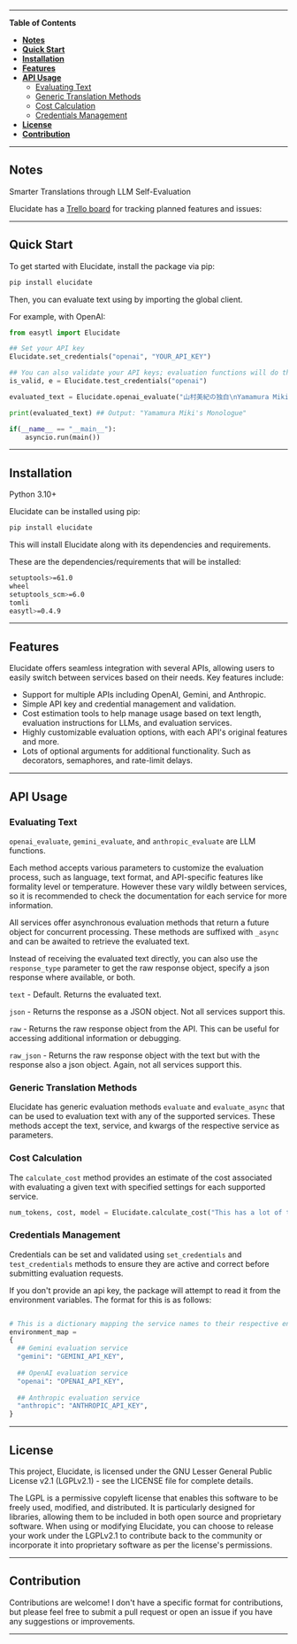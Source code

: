 ---------------------------------------------------------------------------------------------------------------------------------------------------
**Table of Contents**

- [**Notes**](#notes)
- [**Quick Start**](#quick-start)
- [**Installation**](#installation)
- [**Features**](#features)
- [**API Usage**](#api-usage)
  - [Evaluating Text](#evaluating-text)
  - [Generic Translation Methods](#generic-translation-methods)
  - [Cost Calculation](#cost-calculation)
  - [Credentials Management](#credentials-management)
- [**License**](#license)
- [**Contribution**](#contribution)

--------------------------------------------------------------------------------------------------------------------------------------------------

## **Notes**<a name="notes"></a>

Smarter Translations through LLM Self-Evaluation

Elucidate has a [Trello board](https://trello.com/b/uOmiU7by/elucidate) for tracking planned features and issues:

---------------------------------------------------------------------------------------------------------------------------------------------------
## **Quick Start**<a name="quick-start"></a>

To get started with Elucidate, install the package via pip:

```bash
pip install elucidate
```

Then, you can evaluate text using by importing the global client.

For example, with OpenAI:

```python
from easytl import Elucidate

## Set your API key
Elucidate.set_credentials("openai", "YOUR_API_KEY")

## You can also validate your API keys; evaluation functions will do this automatically
is_valid, e = Elucidate.test_credentials("openai")

evaluated_text = Elucidate.openai_evaluate("山村美紀の独白\nYamamura Miki's Speech", model="gpt-4o-mini", evaluation_instructions="Please suggest a revised English translation based on the original Japanese text. Do not change if the translation is already correct.")

print(evaluated_text) ## Output: "Yamamura Miki's Monologue"

if(__name__ == "__main__"):
    asyncio.run(main())

```

---------------------------------------------------------------------------------------------------------------------------------------------------

## **Installation**<a name="installation"></a>

Python 3.10+

Elucidate can be installed using pip:

```bash
pip install elucidate
```

This will install Elucidate along with its dependencies and requirements.

These are the dependencies/requirements that will be installed:
```bash
setuptools>=61.0
wheel
setuptools_scm>=6.0
tomli
easytl>=0.4.9
```
---------------------------------------------------------------------------------------------------------------------------------------------------

## **Features**<a name="features"></a>

Elucidate offers seamless integration with several APIs, allowing users to easily switch between services based on their needs. Key features include:

- Support for multiple APIs including OpenAI, Gemini, and Anthropic.
- Simple API key and credential management and validation.
- Cost estimation tools to help manage usage based on text length, evaluation instructions for LLMs, and evaluation services.
- Highly customizable evaluation options, with each API's original features and more. 
- Lots of optional arguments for additional functionality. Such as decorators, semaphores, and rate-limit delays.

---------------------------------------------------------------------------------------------------------------------------------------------------

## **API Usage**<a name="api-usage"></a>

### Evaluating Text

`openai_evaluate`, `gemini_evaluate`, and `anthropic_evaluate` are LLM functions.

Each method accepts various parameters to customize the evaluation process, such as language, text format, and API-specific features like formality level or temperature. However these vary wildly between services, so it is recommended to check the documentation for each service for more information.

All services offer asynchronous evaluation methods that return a future object for concurrent processing. These methods are suffixed with `_async` and can be awaited to retrieve the evaluated text.

Instead of receiving the evaluated text directly, you can also use the `response_type` parameter to get the raw response object, specify a json response where available, or both.
  
  `text` - Default. Returns the evaluated text.

  `json` - Returns the response as a JSON object. Not all services support this.

  `raw` - Returns the raw response object from the API. This can be useful for accessing additional information or debugging.
  
  `raw_json` - Returns the raw response object with the text but with the response also a json object. Again, not all services support this.

### Generic Translation Methods

Elucidate has generic evaluation methods `evaluate` and `evaluate_async` that can be used to evaluation text with any of the supported services. These methods accept the text, service, and kwargs of the respective service as parameters.

### Cost Calculation

The `calculate_cost` method provides an estimate of the cost associated with evaluating a given text with specified settings for each supported service.

```python
num_tokens, cost, model = Elucidate.calculate_cost("This has a lot of tokens.", "openai", model="gpt-4", evaluation_instructions="Translate this text to Japanese.")
```

### Credentials Management

Credentials can be set and validated using `set_credentials` and `test_credentials` methods to ensure they are active and correct before submitting evaluation requests.

If you don't provide an api key, the package will attempt to read it from the environment variables. The format for this is as follows:

```python

# This is a dictionary mapping the service names to their respective environment variables.
environment_map = 
{
  ## Gemini evaluation service
  "gemini": "GEMINI_API_KEY",
  
  ## OpenAI evaluation service
  "openai": "OPENAI_API_KEY",
  
  ## Anthropic evaluation service
  "anthropic": "ANTHROPIC_API_KEY",
}

```

---------------------------------------------------------------------------------------------------------------------------------------------------

## **License**<a name="license"></a>

This project, Elucidate, is licensed under the GNU Lesser General Public License v2.1 (LGPLv2.1) - see the LICENSE file for complete details.

The LGPL is a permissive copyleft license that enables this software to be freely used, modified, and distributed. It is particularly designed for libraries, allowing them to be included in both open source and proprietary software. When using or modifying Elucidate, you can choose to release your work under the LGPLv2.1 to contribute back to the community or incorporate it into proprietary software as per the license's permissions.

---------------------------------------------------------------------------------------------------------------------------------------------------

## **Contribution**<a name="contribution"></a>

Contributions are welcome! I don't have a specific format for contributions, but please feel free to submit a pull request or open an issue if you have any suggestions or improvements.

---------------------------------------------------------------------------------------------------------------------------------------------------
